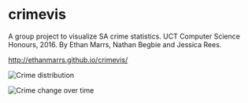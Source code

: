 # crimevis
A group project to visualize SA crime statistics. 
UCT Computer Science Honours, 2016. 
By Ethan Marrs, Nathan Begbie and Jessica Rees. 

http://ethanmarrs.github.io/crimevis/

![Crime distribution](https://www.filepicker.io/api/file/jwPjqsdQUWcFUZHpsy0g)

![Crime change over time](https://www.filepicker.io/api/file/Z8OIRh50SyWdIbJI95Bw)

